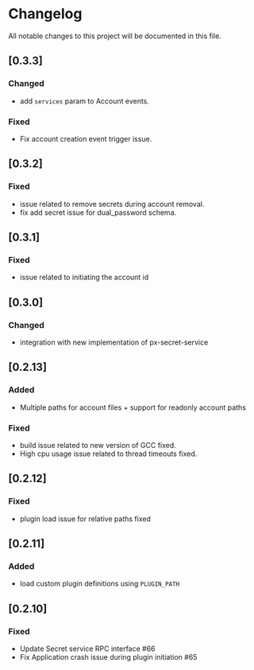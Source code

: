 # Changelog

All notable changes to this project will be documented in this file.

## [0.3.3]
### Changed
- add `services` param to Account events.

### Fixed
- Fix account creation event trigger issue.

## [0.3.2]
### Fixed
- issue related to remove secrets during account removal.
- fix add secret issue for dual_password schema.

## [0.3.1]
### Fixed
- issue related to initiating the account id

## [0.3.0]
### Changed
- integration with new implementation of px-secret-service

## [0.2.13]

### Added
- Multiple paths for account files + support for readonly account paths

### Fixed
- build issue related to new version of GCC fixed.
- High cpu usage issue related to thread timeouts fixed.

## [0.2.12]

### Fixed
- plugin load issue for relative paths fixed

## [0.2.11]

### Added
- load custom plugin definitions using `PLUGIN_PATH`

## [0.2.10]

### Fixed
- Update Secret service RPC interface #66
- Fix Application crash issue during plugin initiation #65
